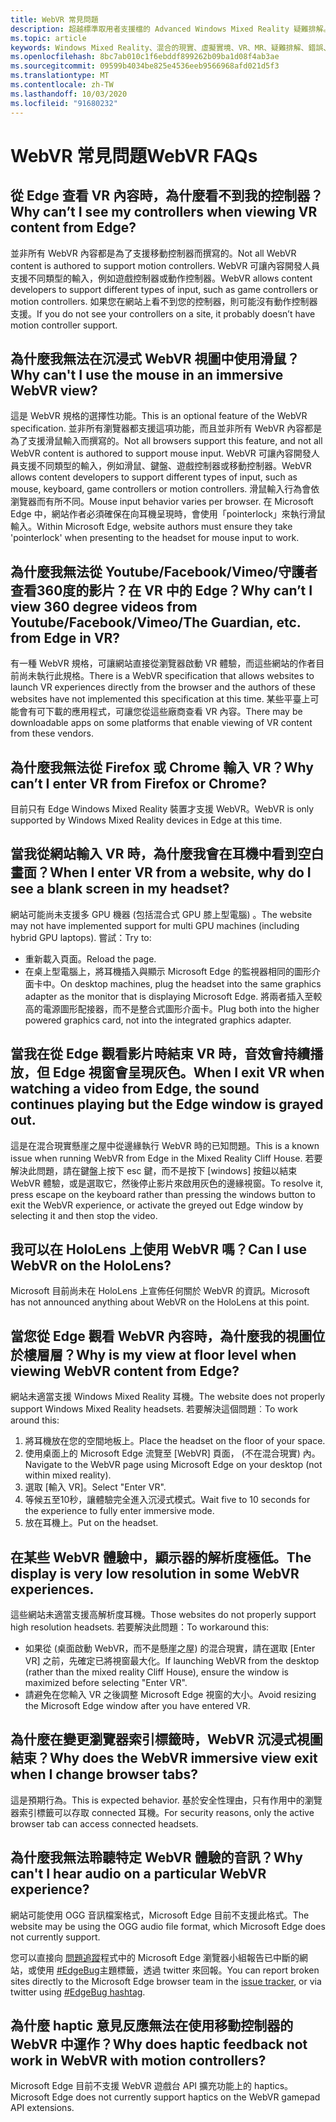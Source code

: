 ```yaml
---
title: WebVR 常見問題
description: 超越標準取用者支援檔的 Advanced Windows Mixed Reality 疑難排解。
ms.topic: article
keywords: Windows Mixed Reality、混合的現實、虛擬實境、VR、MR、疑難排解、錯誤、協助、支援、WebVR
ms.openlocfilehash: 8bc7ab010c1f6ebddf899262b09ba1d08f4ab3ae
ms.sourcegitcommit: 09599b4034be825e4536eeb9566968afd021d5f3
ms.translationtype: MT
ms.contentlocale: zh-TW
ms.lasthandoff: 10/03/2020
ms.locfileid: "91680232"
---
```

# <a name="webvr-faqs"></a><span data-ttu-id="241f9-104">WebVR 常見問題</span><span class="sxs-lookup"><span data-stu-id="241f9-104">WebVR FAQs</span></span>

## <a name="why-cant-i-see-my-controllers-when-viewing-vr-content-from-edge"></a><span data-ttu-id="241f9-105">從 Edge 查看 VR 內容時，為什麼看不到我的控制器？</span><span class="sxs-lookup"><span data-stu-id="241f9-105">Why can’t I see my controllers when viewing VR content from Edge?</span></span>

<span data-ttu-id="241f9-106">並非所有 WebVR 內容都是為了支援移動控制器而撰寫的。</span><span class="sxs-lookup"><span data-stu-id="241f9-106">Not all WebVR content is authored to support motion controllers.</span></span> <span data-ttu-id="241f9-107">WebVR 可讓內容開發人員支援不同類型的輸入，例如遊戲控制器或動作控制器。</span><span class="sxs-lookup"><span data-stu-id="241f9-107">WebVR allows content developers to support different types of input, such as game controllers or motion controllers.</span></span> <span data-ttu-id="241f9-108">如果您在網站上看不到您的控制器，則可能沒有動作控制器支援。</span><span class="sxs-lookup"><span data-stu-id="241f9-108">If you do not see your controllers on a site, it probably doesn’t have motion controller support.</span></span>

## <a name="why-cant-i-use-the-mouse-in-an-immersive-webvr-view"></a><span data-ttu-id="241f9-109">為什麼我無法在沉浸式 WebVR 視圖中使用滑鼠？</span><span class="sxs-lookup"><span data-stu-id="241f9-109">Why can't I use the mouse in an immersive WebVR view?</span></span>

<span data-ttu-id="241f9-110">這是 WebVR 規格的選擇性功能。</span><span class="sxs-lookup"><span data-stu-id="241f9-110">This is an optional feature of the WebVR specification.</span></span> <span data-ttu-id="241f9-111">並非所有瀏覽器都支援這項功能，而且並非所有 WebVR 內容都是為了支援滑鼠輸入而撰寫的。</span><span class="sxs-lookup"><span data-stu-id="241f9-111">Not all browsers support this feature, and not all WebVR content is authored to support mouse input.</span></span> <span data-ttu-id="241f9-112">WebVR 可讓內容開發人員支援不同類型的輸入，例如滑鼠、鍵盤、遊戲控制器或移動控制器。</span><span class="sxs-lookup"><span data-stu-id="241f9-112">WebVR allows content developers to support different types of input, such as mouse, keyboard, game controllers or motion controllers.</span></span> <span data-ttu-id="241f9-113">滑鼠輸入行為會依瀏覽器而有所不同。</span><span class="sxs-lookup"><span data-stu-id="241f9-113">Mouse input behavior varies per browser.</span></span> <span data-ttu-id="241f9-114">在 Microsoft Edge 中，網站作者必須確保在向耳機呈現時，會使用「pointerlock」來執行滑鼠輸入。</span><span class="sxs-lookup"><span data-stu-id="241f9-114">Within Microsoft Edge, website authors must ensure they take 'pointerlock' when presenting to the headset for mouse input to work.</span></span>

## <a name="why-cant-i-view-360-degree-videos-from-youtubefacebookvimeothe-guardian-etc-from-edge-in-vr"></a><span data-ttu-id="241f9-115">為什麼我無法從 Youtube/Facebook/Vimeo/守護者查看360度的影片？在 VR 中的 Edge？</span><span class="sxs-lookup"><span data-stu-id="241f9-115">Why can’t I view 360 degree videos from Youtube/Facebook/Vimeo/The Guardian, etc. from Edge in VR?</span></span>

<span data-ttu-id="241f9-116">有一種 WebVR 規格，可讓網站直接從瀏覽器啟動 VR 體驗，而這些網站的作者目前尚未執行此規格。</span><span class="sxs-lookup"><span data-stu-id="241f9-116">There is a WebVR specification that allows websites to launch VR experiences directly from the browser and the authors of these websites have not implemented this specification at this time.</span></span> <span data-ttu-id="241f9-117">某些平臺上可能會有可下載的應用程式，可讓您從這些廠商查看 VR 內容。</span><span class="sxs-lookup"><span data-stu-id="241f9-117">There may be downloadable apps on some platforms that enable viewing of VR content from these vendors.</span></span>

## <a name="why-cant-i-enter-vr-from-firefox-or-chrome"></a><span data-ttu-id="241f9-118">為什麼我無法從 Firefox 或 Chrome 輸入 VR？</span><span class="sxs-lookup"><span data-stu-id="241f9-118">Why can’t I enter VR from Firefox or Chrome?</span></span>

<span data-ttu-id="241f9-119">目前只有 Edge Windows Mixed Reality 裝置才支援 WebVR。</span><span class="sxs-lookup"><span data-stu-id="241f9-119">WebVR is only supported by Windows Mixed Reality devices in Edge at this time.</span></span>

## <a name="when-i-enter-vr-from-a-website-why-do-i-see-a-blank-screen-in-my-headset"></a><span data-ttu-id="241f9-120">當我從網站輸入 VR 時，為什麼我會在耳機中看到空白畫面？</span><span class="sxs-lookup"><span data-stu-id="241f9-120">When I enter VR from a website, why do I see a blank screen in my headset?</span></span>

<span data-ttu-id="241f9-121">網站可能尚未支援多 GPU 機器 (包括混合式 GPU 膝上型電腦) 。</span><span class="sxs-lookup"><span data-stu-id="241f9-121">The website may not have implemented support for multi GPU machines (including hybrid GPU laptops).</span></span> <span data-ttu-id="241f9-122">嘗試：</span><span class="sxs-lookup"><span data-stu-id="241f9-122">Try to:</span></span>
* <span data-ttu-id="241f9-123">重新載入頁面。</span><span class="sxs-lookup"><span data-stu-id="241f9-123">Reload the page.</span></span>
* <span data-ttu-id="241f9-124">在桌上型電腦上，將耳機插入與顯示 Microsoft Edge 的監視器相同的圖形介面卡中。</span><span class="sxs-lookup"><span data-stu-id="241f9-124">On desktop machines, plug the headset into the same graphics adapter as the monitor that is displaying Microsoft Edge.</span></span> <span data-ttu-id="241f9-125">將兩者插入至較高的電源圖形配接器，而不是整合式圖形介面卡。</span><span class="sxs-lookup"><span data-stu-id="241f9-125">Plug both into the higher powered graphics card, not into the integrated graphics adapter.</span></span>

## <a name="when-i-exit-vr-when-watching-a-video-from-edge-the-sound-continues-playing-but-the-edge-window-is-grayed-out"></a><span data-ttu-id="241f9-126">當我在從 Edge 觀看影片時結束 VR 時，音效會持續播放，但 Edge 視窗會呈現灰色。</span><span class="sxs-lookup"><span data-stu-id="241f9-126">When I exit VR when watching a video from Edge, the sound continues playing but the Edge window is grayed out.</span></span>

<span data-ttu-id="241f9-127">這是在混合現實懸崖之屋中從邊緣執行 WebVR 時的已知問題。</span><span class="sxs-lookup"><span data-stu-id="241f9-127">This is a known issue when running WebVR from Edge in the Mixed Reality Cliff House.</span></span> <span data-ttu-id="241f9-128">若要解決此問題，請在鍵盤上按下 esc 鍵，而不是按下 [windows] 按鈕以結束 WebVR 體驗，或是選取它，然後停止影片來啟用灰色的邊緣視窗。</span><span class="sxs-lookup"><span data-stu-id="241f9-128">To resolve it, press escape on the keyboard rather than pressing the windows button to exit the WebVR experience, or activate the greyed out Edge window by selecting it and then stop the video.</span></span>

## <a name="can-i-use-webvr-on-the-hololens"></a><span data-ttu-id="241f9-129">我可以在 HoloLens 上使用 WebVR 嗎？</span><span class="sxs-lookup"><span data-stu-id="241f9-129">Can I use WebVR on the HoloLens?</span></span>

<span data-ttu-id="241f9-130">Microsoft 目前尚未在 HoloLens 上宣佈任何關於 WebVR 的資訊。</span><span class="sxs-lookup"><span data-stu-id="241f9-130">Microsoft has not announced anything about WebVR on the HoloLens at this point.</span></span>

## <a name="why-is-my-view-at-floor-level-when-viewing-webvr-content-from-edge"></a><span data-ttu-id="241f9-131">當您從 Edge 觀看 WebVR 內容時，為什麼我的視圖位於樓層層？</span><span class="sxs-lookup"><span data-stu-id="241f9-131">Why is my view at floor level when viewing WebVR content from Edge?</span></span>

<span data-ttu-id="241f9-132">網站未適當支援 Windows Mixed Reality 耳機。</span><span class="sxs-lookup"><span data-stu-id="241f9-132">The website does not properly support Windows Mixed Reality headsets.</span></span> <span data-ttu-id="241f9-133">若要解決這個問題︰</span><span class="sxs-lookup"><span data-stu-id="241f9-133">To work around this:</span></span>
1. <span data-ttu-id="241f9-134">將耳機放在您的空間地板上。</span><span class="sxs-lookup"><span data-stu-id="241f9-134">Place the headset on the floor of your space.</span></span>
2. <span data-ttu-id="241f9-135">使用桌面上的 Microsoft Edge 流覽至 [WebVR] 頁面， (不在混合現實) 內。</span><span class="sxs-lookup"><span data-stu-id="241f9-135">Navigate to the WebVR page using Microsoft Edge on your desktop (not within mixed reality).</span></span>
3. <span data-ttu-id="241f9-136">選取 [輸入 VR]。</span><span class="sxs-lookup"><span data-stu-id="241f9-136">Select "Enter VR".</span></span>
4. <span data-ttu-id="241f9-137">等候五至10秒，讓體驗完全進入沉浸式模式。</span><span class="sxs-lookup"><span data-stu-id="241f9-137">Wait five to 10 seconds for the experience to fully enter immersive mode.</span></span>
5. <span data-ttu-id="241f9-138">放在耳機上。</span><span class="sxs-lookup"><span data-stu-id="241f9-138">Put on the headset.</span></span>

## <a name="the-display-is-very-low-resolution-in-some-webvr-experiences"></a><span data-ttu-id="241f9-139">在某些 WebVR 體驗中，顯示器的解析度極低。</span><span class="sxs-lookup"><span data-stu-id="241f9-139">The display is very low resolution in some WebVR experiences.</span></span>

<span data-ttu-id="241f9-140">這些網站未適當支援高解析度耳機。</span><span class="sxs-lookup"><span data-stu-id="241f9-140">Those websites do not properly support high resolution headsets.</span></span> <span data-ttu-id="241f9-141">若要解決此問題：</span><span class="sxs-lookup"><span data-stu-id="241f9-141">To workaround this:</span></span>
* <span data-ttu-id="241f9-142">如果從 (桌面啟動 WebVR，而不是懸崖之屋) 的混合現實，請在選取 [Enter VR] 之前，先確定已將視窗最大化。</span><span class="sxs-lookup"><span data-stu-id="241f9-142">If launching WebVR from the desktop (rather than the mixed reality Cliff House), ensure the window is maximized before selecting "Enter VR".</span></span>
* <span data-ttu-id="241f9-143">請避免在您輸入 VR 之後調整 Microsoft Edge 視窗的大小。</span><span class="sxs-lookup"><span data-stu-id="241f9-143">Avoid resizing the Microsoft Edge window after you have entered VR.</span></span>

## <a name="why-does-the-webvr-immersive-view-exit-when-i-change-browser-tabs"></a><span data-ttu-id="241f9-144">為什麼在變更瀏覽器索引標籤時，WebVR 沉浸式視圖結束？</span><span class="sxs-lookup"><span data-stu-id="241f9-144">Why does the WebVR immersive view exit when I change browser tabs?</span></span>

<span data-ttu-id="241f9-145">這是預期行為。</span><span class="sxs-lookup"><span data-stu-id="241f9-145">This is expected behavior.</span></span> <span data-ttu-id="241f9-146">基於安全性理由，只有作用中的瀏覽器索引標籤可以存取 connected 耳機。</span><span class="sxs-lookup"><span data-stu-id="241f9-146">For security reasons, only the active browser tab can access connected headsets.</span></span>

## <a name="why-cant-i-hear-audio-on-a-particular-webvr-experience"></a><span data-ttu-id="241f9-147">為什麼我無法聆聽特定 WebVR 體驗的音訊？</span><span class="sxs-lookup"><span data-stu-id="241f9-147">Why can't I hear audio on a particular WebVR experience?</span></span>

<span data-ttu-id="241f9-148">網站可能使用 OGG 音訊檔案格式，Microsoft Edge 目前不支援此格式。</span><span class="sxs-lookup"><span data-stu-id="241f9-148">The website may be using the OGG audio file format, which Microsoft Edge does not currently support.</span></span>

<span data-ttu-id="241f9-149">您可以直接向 [問題追蹤](https://developer.microsoft.com/en-us/microsoft-edge/platform/issues/)程式中的 Microsoft Edge 瀏覽器小組報告已中斷的網站，或使用 [#EdgeBug](https://blogs.windows.com/msedgedev/2016/08/11/edgebug-twitter/)主題標籤，透過 twitter 來回報。</span><span class="sxs-lookup"><span data-stu-id="241f9-149">You can report broken sites directly to the Microsoft Edge browser team in the [issue tracker](https://developer.microsoft.com/en-us/microsoft-edge/platform/issues/), or via twitter using [#EdgeBug hashtag](https://blogs.windows.com/msedgedev/2016/08/11/edgebug-twitter/).</span></span>

## <a name="why-does-haptic-feedback-not-work-in-webvr-with-motion-controllers"></a><span data-ttu-id="241f9-150">為什麼 haptic 意見反應無法在使用移動控制器的 WebVR 中運作？</span><span class="sxs-lookup"><span data-stu-id="241f9-150">Why does haptic feedback not work in WebVR with motion controllers?</span></span>

<span data-ttu-id="241f9-151">Microsoft Edge 目前不支援 WebVR 遊戲台 API 擴充功能上的 haptics。</span><span class="sxs-lookup"><span data-stu-id="241f9-151">Microsoft Edge does not currently support haptics on the WebVR gamepad API extensions.</span></span>

